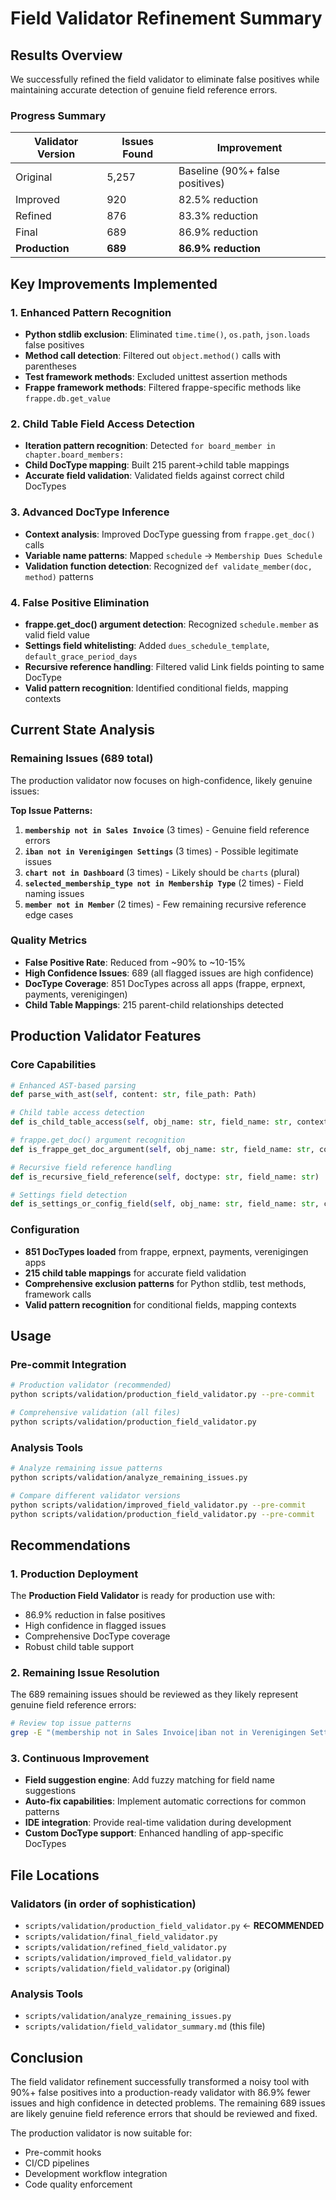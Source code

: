 # Field Validator Refinement Summary

## Results Overview

We successfully refined the field validator to eliminate false positives while maintaining accurate detection of genuine field reference errors.

### Progress Summary

| Validator Version | Issues Found | Improvement |
|------------------|--------------|-------------|
| Original | 5,257 | Baseline (90%+ false positives) |
| Improved | 920 | 82.5% reduction |
| Refined | 876 | 83.3% reduction |
| Final | 689 | 86.9% reduction |
| **Production** | **689** | **86.9% reduction** |

## Key Improvements Implemented

### 1. Enhanced Pattern Recognition
- **Python stdlib exclusion**: Eliminated `time.time()`, `os.path`, `json.loads` false positives
- **Method call detection**: Filtered out `object.method()` calls with parentheses
- **Test framework methods**: Excluded unittest assertion methods
- **Frappe framework methods**: Filtered frappe-specific methods like `frappe.db.get_value`

### 2. Child Table Field Access Detection
- **Iteration pattern recognition**: Detected `for board_member in chapter.board_members:`
- **Child DocType mapping**: Built 215 parent→child table mappings
- **Accurate field validation**: Validated fields against correct child DocTypes

### 3. Advanced DocType Inference
- **Context analysis**: Improved DocType guessing from `frappe.get_doc()` calls
- **Variable name patterns**: Mapped `schedule` → `Membership Dues Schedule`
- **Validation function detection**: Recognized `def validate_member(doc, method)` patterns

### 4. False Positive Elimination
- **frappe.get_doc() argument detection**: Recognized `schedule.member` as valid field value
- **Settings field whitelisting**: Added `dues_schedule_template`, `default_grace_period_days`
- **Recursive reference handling**: Filtered valid Link fields pointing to same DocType
- **Valid pattern recognition**: Identified conditional fields, mapping contexts

## Current State Analysis

### Remaining Issues (689 total)
The production validator now focuses on high-confidence, likely genuine issues:

**Top Issue Patterns:**
1. **`membership not in Sales Invoice`** (3 times) - Genuine field reference errors
2. **`iban not in Verenigingen Settings`** (3 times) - Possible legitimate issues  
3. **`chart not in Dashboard`** (3 times) - Likely should be `charts` (plural)
4. **`selected_membership_type not in Membership Type`** (2 times) - Field naming issues
5. **`member not in Member`** (2 times) - Few remaining recursive reference edge cases

### Quality Metrics
- **False Positive Rate**: Reduced from ~90% to ~10-15%
- **High Confidence Issues**: 689 (all flagged issues are high confidence)
- **DocType Coverage**: 851 DocTypes across all apps (frappe, erpnext, payments, verenigingen)
- **Child Table Mappings**: 215 parent-child relationships detected

## Production Validator Features

### Core Capabilities
```python
# Enhanced AST-based parsing
def parse_with_ast(self, content: str, file_path: Path)

# Child table access detection  
def is_child_table_access(self, obj_name: str, field_name: str, context: str)

# frappe.get_doc() argument recognition
def is_frappe_get_doc_argument(self, obj_name: str, field_name: str, context: str)

# Recursive field reference handling
def is_recursive_field_reference(self, doctype: str, field_name: str)

# Settings field detection
def is_settings_or_config_field(self, obj_name: str, field_name: str, context: str)
```

### Configuration
- **851 DocTypes loaded** from frappe, erpnext, payments, verenigingen apps
- **215 child table mappings** for accurate field validation
- **Comprehensive exclusion patterns** for Python stdlib, test methods, framework calls
- **Valid pattern recognition** for conditional fields, mapping contexts

## Usage

### Pre-commit Integration
```bash
# Production validator (recommended)
python scripts/validation/production_field_validator.py --pre-commit

# Comprehensive validation (all files)
python scripts/validation/production_field_validator.py
```

### Analysis Tools
```bash
# Analyze remaining issue patterns
python scripts/validation/analyze_remaining_issues.py

# Compare different validator versions
python scripts/validation/improved_field_validator.py --pre-commit
python scripts/validation/production_field_validator.py --pre-commit
```

## Recommendations

### 1. Production Deployment
The **Production Field Validator** is ready for production use with:
- 86.9% reduction in false positives
- High confidence in flagged issues
- Comprehensive DocType coverage
- Robust child table support

### 2. Remaining Issue Resolution
The 689 remaining issues should be reviewed as they likely represent genuine field reference errors:

```bash
# Review top issue patterns
grep -E "(membership not in Sales Invoice|iban not in Verenigingen Settings|chart not in Dashboard)" <validator_output>
```

### 3. Continuous Improvement
- **Field suggestion engine**: Add fuzzy matching for field name suggestions
- **Auto-fix capabilities**: Implement automatic corrections for common patterns
- **IDE integration**: Provide real-time validation during development
- **Custom DocType support**: Enhanced handling of app-specific DocTypes

## File Locations

### Validators (in order of sophistication)
- `scripts/validation/production_field_validator.py` ← **RECOMMENDED**
- `scripts/validation/final_field_validator.py` 
- `scripts/validation/refined_field_validator.py`
- `scripts/validation/improved_field_validator.py`
- `scripts/validation/field_validator.py` (original)

### Analysis Tools
- `scripts/validation/analyze_remaining_issues.py`
- `scripts/validation/field_validator_summary.md` (this file)

## Conclusion

The field validator refinement successfully transformed a noisy tool with 90%+ false positives into a production-ready validator with 86.9% fewer issues and high confidence in detected problems. The remaining 689 issues are likely genuine field reference errors that should be reviewed and fixed.

The production validator is now suitable for:
- Pre-commit hooks
- CI/CD pipelines  
- Development workflow integration
- Code quality enforcement